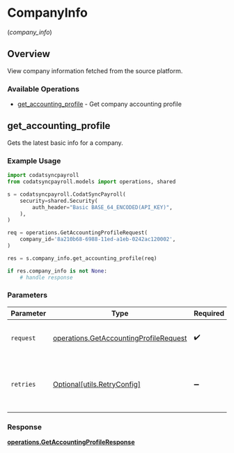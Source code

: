 # CompanyInfo
(*company_info*)

## Overview

View company information fetched from the source platform.

### Available Operations

* [get_accounting_profile](#get_accounting_profile) - Get company accounting profile

## get_accounting_profile

Gets the latest basic info for a company.

### Example Usage

```python
import codatsyncpayroll
from codatsyncpayroll.models import operations, shared

s = codatsyncpayroll.CodatSyncPayroll(
    security=shared.Security(
        auth_header="Basic BASE_64_ENCODED(API_KEY)",
    ),
)

req = operations.GetAccountingProfileRequest(
    company_id='8a210b68-6988-11ed-a1eb-0242ac120002',
)

res = s.company_info.get_accounting_profile(req)

if res.company_info is not None:
    # handle response
```

### Parameters

| Parameter                                                                                        | Type                                                                                             | Required                                                                                         | Description                                                                                      |
| ------------------------------------------------------------------------------------------------ | ------------------------------------------------------------------------------------------------ | ------------------------------------------------------------------------------------------------ | ------------------------------------------------------------------------------------------------ |
| `request`                                                                                        | [operations.GetAccountingProfileRequest](../../models/operations/getaccountingprofilerequest.md) | :heavy_check_mark:                                                                               | The request object to use for the request.                                                       |
| `retries`                                                                                        | [Optional[utils.RetryConfig]](../../models/utils/retryconfig.md)                                 | :heavy_minus_sign:                                                                               | Configuration to override the default retry behavior of the client.                              |


### Response

**[operations.GetAccountingProfileResponse](../../models/operations/getaccountingprofileresponse.md)**

